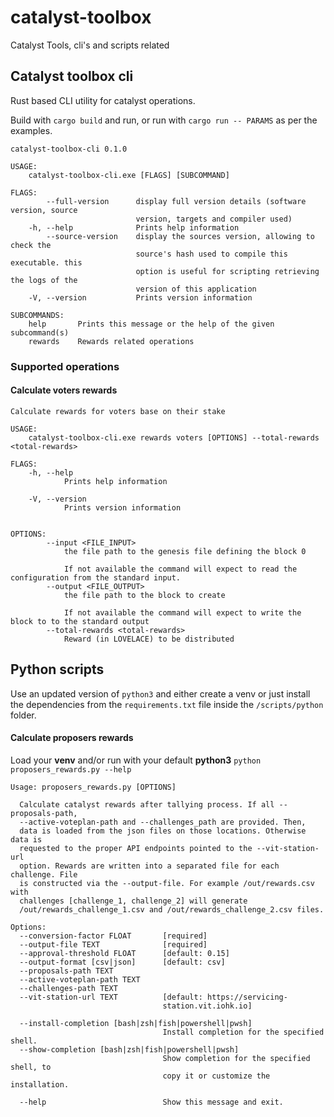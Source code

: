 # catalyst-toolbox
Catalyst Tools, cli's and scripts related


## Catalyst toolbox cli

Rust based CLI utility for catalyst operations.

Build with `cargo build` and run, or run with `cargo run -- PARAMS` as per the examples.

```shell
catalyst-toolbox-cli 0.1.0

USAGE:
    catalyst-toolbox-cli.exe [FLAGS] [SUBCOMMAND]

FLAGS:
        --full-version      display full version details (software version, source
                            version, targets and compiler used)
    -h, --help              Prints help information
        --source-version    display the sources version, allowing to check the
                            source's hash used to compile this executable. this
                            option is useful for scripting retrieving the logs of the
                            version of this application
    -V, --version           Prints version information

SUBCOMMANDS:
    help       Prints this message or the help of the given subcommand(s)
    rewards    Rewards related operations
```

### Supported operations

#### Calculate voters rewards

```shell
Calculate rewards for voters base on their stake

USAGE:
    catalyst-toolbox-cli.exe rewards voters [OPTIONS] --total-rewards <total-rewards>

FLAGS:
    -h, --help
            Prints help information

    -V, --version
            Prints version information


OPTIONS:
        --input <FILE_INPUT>
            the file path to the genesis file defining the block 0

            If not available the command will expect to read the configuration from the standard input.
        --output <FILE_OUTPUT>
            the file path to the block to create

            If not available the command will expect to write the block to to the standard output
        --total-rewards <total-rewards>
            Reward (in LOVELACE) to be distributed
```

## Python scripts

Use an updated version of `python3` and either create a venv or just install the dependencies from the
`requirements.txt` file inside the `/scripts/python` folder. 

#### Calculate proposers rewards

Load your __venv__ and/or run with your default __python3__ `python proposers_rewards.py --help`

```shell
Usage: proposers_rewards.py [OPTIONS]

  Calculate catalyst rewards after tallying process. If all --proposals-path, 
  --active-voteplan-path and --challenges_path are provided. Then,
  data is loaded from the json files on those locations. Otherwise data is
  requested to the proper API endpoints pointed to the --vit-station-url
  option. Rewards are written into a separated file for each challenge. File
  is constructed via the --output-file. For example /out/rewards.csv with
  challenges [challenge_1, challenge_2] will generate
  /out/rewards_challenge_1.csv and /out/rewards_challenge_2.csv files.

Options:
  --conversion-factor FLOAT       [required]
  --output-file TEXT              [required]
  --approval-threshold FLOAT      [default: 0.15]
  --output-format [csv|json]      [default: csv]
  --proposals-path TEXT
  --active-voteplan-path TEXT
  --challenges-path TEXT
  --vit-station-url TEXT          [default: https://servicing-
                                  station.vit.iohk.io]

  --install-completion [bash|zsh|fish|powershell|pwsh]
                                  Install completion for the specified shell.
  --show-completion [bash|zsh|fish|powershell|pwsh]
                                  Show completion for the specified shell, to
                                  copy it or customize the installation.

  --help                          Show this message and exit.


```